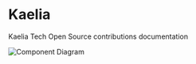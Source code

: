 # Kaelia

Kaelia Tech Open Source contributions documentation 

![Component Diagram](./images/Component%20Diagram.png)
